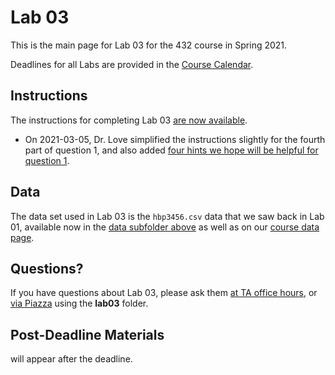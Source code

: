 # Lab 03 

This is the main page for Lab 03 for the 432 course in Spring 2021.

Deadlines for all Labs are provided in the [Course Calendar](https://thomaselove.github.io/432/calendar.html).

## Instructions

The instructions for completing Lab 03 [are now available](https://github.com/THOMASELOVE/432-2021/blob/master/labs/lab03/lab03_instructions.md). 

- On 2021-03-05, Dr. Love simplified the instructions slightly for the fourth part of question 1, and also added [four hints we hope will be helpful for question 1](https://github.com/THOMASELOVE/432-2021/blob/master/labs/lab03/lab03_instructions.md#four-hints-for-question-1).

## Data

The data set used in Lab 03 is the `hbp3456.csv` data that we saw back in Lab 01, available now in the [data subfolder above](https://github.com/THOMASELOVE/432-2021/tree/master/labs/lab03/data) as well as on our [course data page](https://github.com/THOMASELOVE/432-data).

## Questions?

If you have questions about Lab 03, please ask them [at TA office hours](https://thomaselove.github.io/432/contact.html), or [via Piazza](https://piazza.com/case/spring2021/pqhs432) using the **lab03** folder.

## Post-Deadline Materials

will appear after the deadline.
